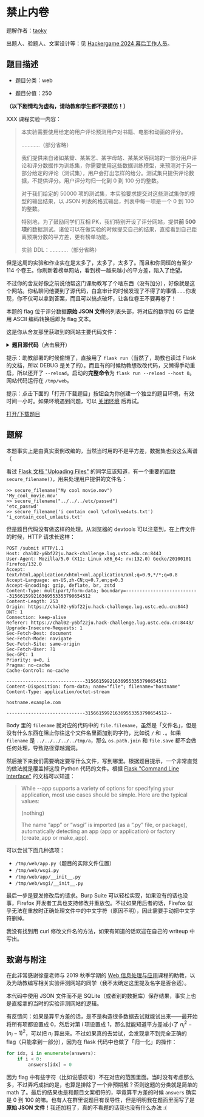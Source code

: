 # 禁止内卷

题解作者：[taoky](https://github.com/taoky)

出题人、验题人、文案设计等：见 [Hackergame 2024 幕后工作人员](https://hack.lug.ustc.edu.cn/credits/)。

## 题目描述

- 题目分类：web

- 题目分值：250

**（以下剧情均为虚构，请助教和学生都不要模仿！）**

XXX 课程实验一内容：

> 本实验需要使用给定的用户评论预测用户对书籍、电影和动画的评分。
>
> …………（部分省略）
>
> 我们提供来自诸如某瓣、某某艺、某字母站、某某米等网站的一部分用户评论和评分数据作为训练集，你需要使用这些数据训练模型，来预测对于另一部分给定的评论（测试集），用户会打出怎样的给分。测试集只提供评论数据，不提供评分。用户评分均归一化到 0 到 100 分的整数。
>
> 对于我们给定的 50000 项的测试集，本实验要求提交对这些测试集你的模型的输出结果，以 JSON 列表的格式输出，列表中每一项是一个 0 到 100 的整数。
>
> 特别地，为了鼓励同学们互相 PK，我们特别开设了评分网站，提供**前 500 项**的数据测试。诸位可以在做实验的时候提交自己的结果，直接看到自己距离预期分数的平方差，更有榜单功能。
>
> 实验 DDL：…………（部分省略）

但是这周的实验和作业实在是太多了，太多了，太多了。而且和你同班的有至少 114 个卷王。你刷新着榜单网站，看到榜一越来越小的平方差，陷入了绝望。

不过你的舍友好像之前说他帮这门课助教写了个啥东西（没有加分），好像就是这个网站。你私聊问他要到了源代码，白盒审计的时候发现了不得了的事情……你发现，你不仅可以拿到答案，而且可以搞点破坏，让各位卷王不要再卷了！

本题的 flag 位于评分数据**原始 JSON 文件**的列表头部，将对应的数字加 65 后使用 ASCII 编码转换后即为 flag 文本。

这是你从舍友那里获取到的网站主要代码文件：

<details markdown="1">
  <summary style="display: revert; cursor: pointer" markdown="1"><b>题目源代码</b>（点击展开）</summary>

```python3
from flask import Flask, render_template, request, flash, redirect
import json
import os
import traceback
import secrets

app = Flask(__name__)
app.secret_key = secrets.token_urlsafe(64)

UPLOAD_DIR = "/tmp/uploads"

os.makedirs(UPLOAD_DIR, exist_ok=True)

# results is a list
try:
    with open("results.json") as f:
        results = json.load(f)
except FileNotFoundError:
    results = []
    with open("results.json", "w") as f:
        json.dump(results, f)


def get_answer():
    # scoring with answer
    # I could change answers anytime so let's just load it every time
    with open("answers.json") as f:
        answers = json.load(f)
        # sanitize answer
        for idx, i in enumerate(answers):
            if i < 0:
                answers[idx] = 0
    return answers


@app.route("/", methods=["GET"])
def index():
    return render_template("index.html", results=sorted(results))


@app.route("/submit", methods=["POST"])
def submit():
    if "file" not in request.files or request.files['file'].filename == "":
        flash("你忘了上传文件")
        return redirect("/")
    file = request.files['file']
    filename = file.filename
    filepath = os.path.join(UPLOAD_DIR, filename)
    file.save(filepath)

    answers = get_answer()
    try:
        with open(filepath) as f:
            user = json.load(f)
    except json.decoder.JSONDecodeError:
        flash("你提交的好像不是 JSON")
        return redirect("/")
    try:
        score = 0
        for idx, i in enumerate(answers):
            score += (i - user[idx]) * (i - user[idx])
    except:
        flash("分数计算出现错误")
        traceback.print_exc()
        return redirect("/")
    # ok, update results
    results.append(score)
    with open("results.json", "w") as f:
        json.dump(results, f)
    flash(f"评测成功，你的平方差为 {score}")
    return redirect("/")
```

</details>

提示：助教部署的时候偷懒了，直接用了 `flask run`（当然了，助教也读过 Flask 的文档，所以 DEBUG 是关了的）。而且有的时候助教想改改代码，又懒得手动重启，所以还开了 `--reload`。启动的**完整命令**为 `flask run --reload --host 0`。网站代码运行在 `/tmp/web`。

提示：点击下面的「打开/下载题目」按钮会为你创建一个独立的题目环境，有效时间一小时。如果环境遇到问题，可以 [关闭环境](https://chal02-manager.hack-challenge.lug.ustc.edu.cn/docker-manager/stop?{token}) 后再试。

[打开/下载题目](https://chal02-manager.hack-challenge.lug.ustc.edu.cn/docker-manager/start?{token})

## 题解

本题事实上是由真实案例改编的，当然当时用的不是平方差，数据集也没这么离谱（

看过 [Flask 文档 "Uploading Files"](https://flask.palletsprojects.com/en/stable/patterns/fileuploads/) 的同学应该知道，有一个重要的函数 `secure_filename()`，用来处理用户提供的文件名：

```console
>> secure_filename("My cool movie.mov")
'My_cool_movie.mov'
>> secure_filename("../../../etc/passwd")
'etc_passwd'
>> secure_filename('i contain cool \xfcml\xe4uts.txt')
'i_contain_cool_umlauts.txt'
```

但是题目代码没有做这样的处理。从浏览器的 devtools 可以注意到，在上传文件的时候，HTTP 请求长这样：

```http
POST /submit HTTP/1.1
Host: chal02-y6bf22ju.hack-challenge.lug.ustc.edu.cn:8443
User-Agent: Mozilla/5.0 (X11; Linux x86_64; rv:132.0) Gecko/20100101 Firefox/132.0
Accept: text/html,application/xhtml+xml,application/xml;q=0.9,*/*;q=0.8
Accept-Language: en-US,zh-CN;q=0.7,en;q=0.3
Accept-Encoding: gzip, deflate, br, zstd
Content-Type: multipart/form-data; boundary=---------------------------315661599216369553353790654512
Content-Length: 253
Origin: https://chal02-y6bf22ju.hack-challenge.lug.ustc.edu.cn:8443
DNT: 1
Connection: keep-alive
Referer: https://chal02-y6bf22ju.hack-challenge.lug.ustc.edu.cn:8443/
Upgrade-Insecure-Requests: 1
Sec-Fetch-Dest: document
Sec-Fetch-Mode: navigate
Sec-Fetch-Site: same-origin
Sec-Fetch-User: ?1
Sec-GPC: 1
Priority: u=0, i
Pragma: no-cache
Cache-Control: no-cache

-----------------------------315661599216369553353790654512
Content-Disposition: form-data; name="file"; filename="hostname"
Content-Type: application/octet-stream

hostname.example.com

-----------------------------315661599216369553353790654512--
```

Body 里的 `filename` 就对应的代码中的 `file.filename`，虽然是「文件名」，但是没有什么东西在阻止你往这个文件名里面加别的字符，比如说 `/` 和 `.`。如果 `filename` 是 `../../../../../tmp/a`，那么 `os.path.join` 和 `file.save` 都不会做任何处理，导致路径穿越漏洞。

然后接下来我们需要确定要写什么文件，写到哪里。根据题目提示，一个非常直觉的做法就是覆盖掉这段 Python 代码的文件。根据 [Flask "Command Line Interface"](https://flask.palletsprojects.com/en/stable/cli/) 的文档可以知道：

> While --app supports a variety of options for specifying your application, most use cases should be simple. Here are the typical values:
>
> (nothing)
>
> The name “app” or “wsgi” is imported (as a “.py” file, or package), automatically detecting an app (app or application) or factory (create_app or make_app).

可以尝试下面几种选项：

- `/tmp/web/app.py`（题目的实际文件位置）
- `/tmp/web/wsgi.py`
- `/tmp/web/app/__init__.py`
- `/tmp/web/wsgi/__init__.py`

最后一步是要发修改后的请求。Burp Suite 可以轻松实现，如果没有的话也没事，Firefox 开发者工具也支持修改并重放包。不过如果用后者的话，Firefox 似乎无法在重放时正确处理文件中的中文字符（原因不明），因此需要手动把中文字符删掉。

我没有找到用 curl 修改文件名的方法，如果有知道的话欢迎在自己的 writeup 中写出。

## 致谢与附注

在此非常感谢徐童老师与 2019 秋季学期的 [Web 信息处理与应用](https://icourse.club/course/18319/)课程的助教，以及为助教编写相关实验评测网站的同学（我不太确定这里提及名字是否合适）。

本代码中使用 JSON 文件而不是 SQLite（或者别的数据库）保存结果，事实上也是直接拿的当时的实验评测网站的逻辑。

有反馈问：如果是算平方差的话，是不是构造很多数据去试就能试出来——最开始将所有项都设置成 0，然后对第 $i$ 项设置成 1，那么就能知道平方差减小了 $n_i^2-(n_i-1)^2$，可以把 $n_i$ 算出来。不过如果真的去尝试，会发现拿不到完全正确的 flag（只能拿到一部分），因为在 flask 代码中也做了「归一化」的操作：

```python
for idx, i in enumerate(answers):
    if i < 0:
        answers[idx] = 0
```

因为 flag 中有些字符（比如说感叹号）不在对应的范围里面。当时没有考虑那么多，不过弄巧成拙的是，也算是排除了一个非预期解？否则这题的分类就是简单的 math 了。最后的结果也是和题目文案相符的，毕竟算平方差的时候 `answers` 确实是 0 到 100 的嘛。也有人在群里说题目有误导性，但是明明我在题面里面写了是 **原始 JSON 文件**！我还加粗了，真的不看题的话我也没有什么办法 :(
